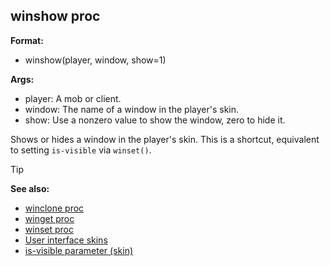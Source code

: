 ## winshow proc

**Format:**
+   winshow(player, window, show=1)
<!-- -->
**Args:**
+   player: A mob or client.
+   window: The name of a window in the player\'s skin.
+   show: Use a nonzero value to show the window, zero to hide it.


Shows or hides a window in the player\'s skin. This is a
shortcut, equivalent to setting `is-visible` via `winset()`.

> [!TIP] 
> **See also:**
> +   [winclone proc](/ref/proc/winclone.md) 
> +   [winget proc](/ref/proc/winget.md) 
> +   [winset proc](/ref/proc/winset.md) 
> +   [User interface skins](/ref/%7Bskin%7D.md) 
> +   [is-visible parameter (skin)](/ref/%7Bskin%7D/param/is-visible.md) <!-- -->